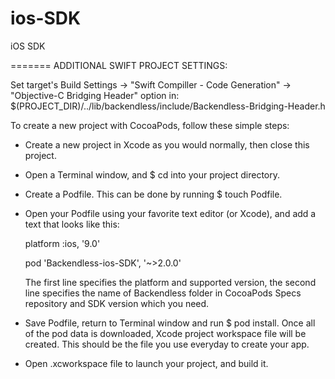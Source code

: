 ios-SDK
=======

iOS SDK

======= ADDITIONAL SWIFT PROJECT SETTINGS:

Set target's Build Settings -> "Swift Compiller - Code Generation" -> "Objective-C Bridging Header" option in:
    $(PROJECT_DIR)/../lib/backendless/include/Backendless-Bridging-Header.h

To create a new project with CocoaPods, follow these simple steps:

- Create a new project in Xcode as you would normally, then close this project.
- Open a Terminal window, and $ cd into your project directory.
- Create a Podfile. This can be done by running $ touch Podfile.
- Open your Podfile using your favorite text editor (or Xcode), and add a text that looks like this:

    platform :ios, '9.0'

    pod 'Backendless-ios-SDK', '~>2.0.0'

    The first line specifies the platform and supported version, the second line specifies the name of Backendless folder in CocoaPods Specs repository and SDK version which you need.

- Save Podfile, return to Terminal window and run $ pod install. Once all of the pod data is downloaded, Xcode project workspace file will be created. This should be the file you use everyday to create your app.
- Open .xcworkspace file to launch your project, and build it.

